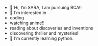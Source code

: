 - 👋 Hi, I’m SARA, I am pursuing BCA!!
- 👀 I’m interested in
-  coding  
-  watching anime!!
-  reading about discoveries and inventions
-  discovering thriller and mysteries!
- 🌱 I’m currently learning python.


<!---
saranegi/saranegi is a ✨ special ✨ repository because its `README.md` (this file) appears on your GitHub profile.
You can click the Preview link to take a look at your changes.
--->
